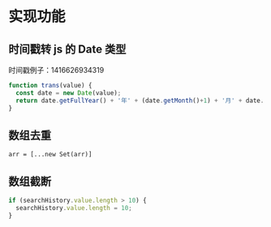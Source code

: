 # 实现功能

## 时间戳转 js 的 Date 类型

时间戳例子：1416626934319

```js
function trans(value) {
  const date = new Date(value);
  return date.getFullYear() + '年' + (date.getMonth()+1) + '月' + date.getDate() + '日'
}
```

## 数组去重

`arr = [...new Set(arr)]`

## 数组截断

```js
if (searchHistory.value.length > 10) {
  searchHistory.value.length = 10;
}
```
